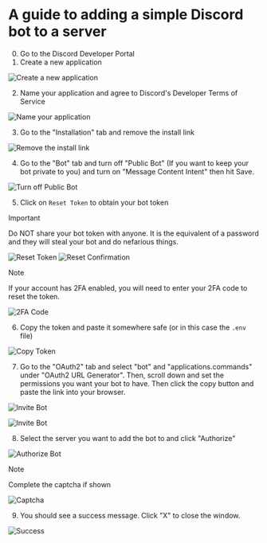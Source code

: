 # A guide to adding a simple Discord bot to a server
0. Go to the Discord Developer Portal
1. Create a new application

![Create a new application](/add-bot-readme/1-create-app-button.png)

2. Name your application and agree to Discord's Developer Terms of Service

![Name your application](/add-bot-readme/2-create-app-dialog.png)

3. Go to the "Installation" tab and remove the install link

![Remove the install link](/add-bot-readme/3-turn-off-install-link.png)

4. Go to the "Bot" tab and turn off "Public Bot" (If you want to keep your bot private to you) and turn on "Message Content Intent" then hit Save.

![Turn off Public Bot](/add-bot-readme/4-turn-off-public-and-turn-on-message-intent.png)

5. Click on `Reset Token` to obtain your bot token

> [!IMPORTANT]
> Do NOT share your bot token with anyone. It is the equivalent of a password and they will steal your bot and do nefarious things.

![Reset Token](/add-bot-readme/5-reset-to-obtain-token.png)
![Reset Confirmation](/add-bot-readme/5.1-reset-confirm.png)

> [!NOTE]
> If your account has 2FA enabled, you will need to enter your 2FA code to reset the token.

![2FA Code](/add-bot-readme/5.2-2fa-reset.png)

6. Copy the token and paste it somewhere safe (or in this case the `.env` file)

![Copy Token](/add-bot-readme/6-copy-token.png)

7. Go to the "OAuth2" tab and select "bot" and "applications.commands" under "OAuth2 URL Generator". Then, scroll down and set the permissions you want your bot to have. Then click the copy button and paste the link into your browser.

![Invite Bot](/add-bot-readme/7-application-scope.png)

![Invite Bot](/add-bot-readme/7.1-add-bot-link.png)

8. Select the server you want to add the bot to and click "Authorize"

![Authorize Bot](/add-bot-readme/8-select-server.png)

> [!NOTE]
> Complete the captcha if shown

![Captcha](/add-bot-readme/8.1-captcha.png)

9. You should see a success message. Click "X" to close the window.

![Success](/add-bot-readme/9-done.png)
